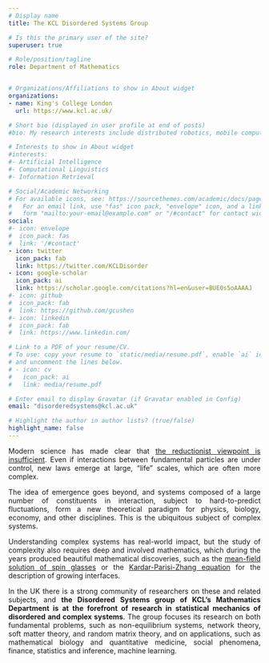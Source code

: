 ```yaml
---
# Display name
title: The KCL Disordered Systems Group

# Is this the primary user of the site?
superuser: true

# Role/position/tagline
role: Department of Mathematics


# Organizations/Affiliations to show in About widget
organizations:
- name: King's College London
  url: https://www.kcl.ac.uk/

# Short bio (displayed in user profile at end of posts)
#bio: My research interests include distributed robotics, mobile computing and programmable matter.

# Interests to show in About widget
#interests:
#- Artificial Intelligence
#- Computational Linguistics
#- Information Retrieval

# Social/Academic Networking
# For available icons, see: https://sourcethemes.com/academic/docs/page-builder/#icons
#   For an email link, use "fas" icon pack, "envelope" icon, and a link in the
#   form "mailto:your-email@example.com" or "/#contact" for contact widget.
social:
#- icon: envelope
#  icon_pack: fas
#  link: '/#contact'
- icon: twitter
  icon_pack: fab
  link: https://twitter.com/KCLDisorder
- icon: google-scholar
  icon_pack: ai
  link: https://scholar.google.com/citations?hl=en&user=BUE0s5oAAAAJ
#- icon: github
#  icon_pack: fab
#  link: https://github.com/gcushen
#- icon: linkedin
#  icon_pack: fab
#  link: https://www.linkedin.com/

# Link to a PDF of your resume/CV.
# To use: copy your resume to `static/media/resume.pdf`, enable `ai` icons in `params.toml`,
# and uncomment the lines below.
# - icon: cv
#   icon_pack: ai
#   link: media/resume.pdf

# Enter email to display Gravatar (if Gravatar enabled in Config)
email: "disorderedsystems@kcl.ac.uk"

# Highlight the author in author lists? (true/false)
highlight_name: false
---
```


<div align="justify">

Modern science has made clear that [the reductionist viewpoint is insufficient](https://www.tkm.kit.edu/downloads/TKM1_2011_more_is_different_PWA.pdf). Even if interactions between fundamental particles are under control, new laws emerge at large, “life” scales, which are often more complex. 

The idea of emergence goes beyond, and systems composed of a large number of constituents in interaction, subject to hard-to-predict fluctuations, form a new theoretical paradigm for physics, biology, economy, and other disciplines. This is the ubiquitous subject of complex systems. 

Understanding complex systems has real-world impact, but the study of complexity also requires deep and involved mathematics, which during the years produced beautiful mathematical discoveries, such as the [mean-field solution of spin glasses](https://en.wikipedia.org/wiki/Spin_glass) or the [Kardar-Parisi-Zhang equation](https://en.wikipedia.org/wiki/Kardar%E2%80%93Parisi%E2%80%93Zhang_equation) for the description of growing interfaces. 

In the UK there is a strong community of researchers on these and related subjects, and **the Disordered Systems group of KCL’s Mathematics Department is at the forefront of research in statistical mechanics of disordered and complex systems**. The group focuses its research on both fundamental problems, such as non-equilibrium systems, network theory, soft matter theory, and random matrix theory, and on applications, such as mathematical biology and quantitative medicine, social phenomena, finance, statistics and inference, machine learning. 
<!The Disordered Systems group at King's is at the forefront of research in statistical mechanics of disordered and complex systems. The research of the group concentrates on the development of new methods to tackle both fundamental issues, for example in non-equilibrium systems, and a broad range of applications to complex systems of many interacting units. The latter include mathematical systems biology and quantitative medicine (protein, metabolic and immune networks & network ensembles) as well as links with statistics and informatics in the area of Bayesian statistical inference and machine learning. The group also has a strong profile in soft condensed matter physics (rheology, polydispersity), glasses and driven non-equilibrium systems. Recent work has led to the development of new models to describe natural and social phenomena, such as systemic risk and catastrophic breakdown in complex systems, with applications to finance and the prediction of power outages. Random matrix theory has become an increasingly important area, studied using extensions of methods for sparse networks.)>
</div>
